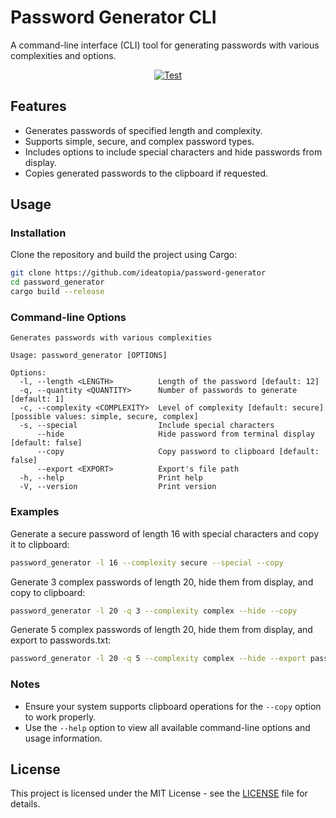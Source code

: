 # Password Generator CLI

A command-line interface (CLI) tool for generating passwords with various complexities and options.

<p align="center">
    <a href="https://github.com/ideatopia/password-generator/actions/workflows/rust.yml">
        <img src="https://github.com/ideatopia/password-generator/actions/workflows/rust.yml/badge.svg" alt="Test">
    </a>
</p>

## Features

- Generates passwords of specified length and complexity.
- Supports simple, secure, and complex password types.
- Includes options to include special characters and hide passwords from display.
- Copies generated passwords to the clipboard if requested.

## Usage

### Installation

Clone the repository and build the project using Cargo:

```bash
git clone https://github.com/ideatopia/password-generator
cd password_generator
cargo build --release
```

### Command-line Options

```
Generates passwords with various complexities

Usage: password_generator [OPTIONS]

Options:
  -l, --length <LENGTH>          Length of the password [default: 12]
  -q, --quantity <QUANTITY>      Number of passwords to generate [default: 1]
  -c, --complexity <COMPLEXITY>  Level of complexity [default: secure] [possible values: simple, secure, complex]
  -s, --special                  Include special characters
      --hide                     Hide password from terminal display [default: false]
      --copy                     Copy password to clipboard [default: false]
      --export <EXPORT>          Export's file path
  -h, --help                     Print help
  -V, --version                  Print version
```

### Examples

Generate a secure password of length 16 with special characters and copy it to clipboard:

```bash
password_generator -l 16 --complexity secure --special --copy
```

Generate 3 complex passwords of length 20, hide them from display, and copy to clipboard:

```bash
password_generator -l 20 -q 3 --complexity complex --hide --copy
```

Generate 5 complex passwords of length 20, hide them from display, and export to passwords.txt:

```bash
password_generator -l 20 -q 5 --complexity complex --hide --export passwords.txt
```

### Notes

- Ensure your system supports clipboard operations for the `--copy` option to work properly.
- Use the `--help` option to view all available command-line options and usage information.

## License

This project is licensed under the MIT License - see the [LICENSE](LICENSE) file for details.
